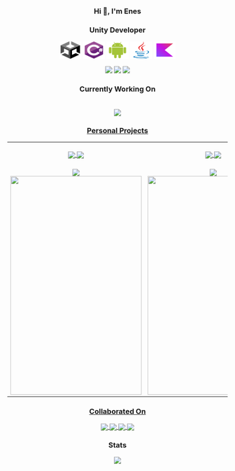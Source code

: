 <h3 align="center">Hi 👋, I'm Enes</h3>
<h3 align="center">Unity Developer</h3>
<div style="display: inline_block" align="center">
  <img align="center" height="40" width="50" src="https://raw.githubusercontent.com/devicons/devicon/master/icons/unity/unity-original.svg">
  <img align="center" height="40" width="50" src="https://raw.githubusercontent.com/devicons/devicon/master/icons/csharp/csharp-original.svg">
    <img align="center" height="40" width="50" src="https://raw.githubusercontent.com/devicons/devicon/master/icons/android/android-original.svg">
  <img align="center" height="40" width="50" src="https://raw.githubusercontent.com/devicons/devicon/master/icons/java/java-original.svg">
  <img align="center" height="40" width="50" src="https://raw.githubusercontent.com/devicons/devicon/master/icons/kotlin/kotlin-original.svg">
  </br>  </br>
  
<div align="center">
  <a href = "mailto:enesozdemir6167@hotmail.com"><img src="https://img.shields.io/badge/-mail-%23333?style=for-the-badge&logo=hotmail&logoColor=white" target="_blank"></a>
  <a href="https://www.linkedin.com/in/e-ozdemir/" target="_blank"><img src="https://img.shields.io/badge/-LinkedIn-%230077B5?style=for-the-badge&logo=linkedin&logoColor=white" target="_blank"></a> 
    <a href="https://enesozdemir.medium.com" target="_blank"><img src="https://img.shields.io/badge/-Medium-%23333?style=for-the-badge&logo=medium&logoColor=white" target="_blank"></a> 
  
<h3 align="center">Currently Working On</h3>
  <a href="https://github.com/enes-ozdemir/Enca-Unity-Plugins" img align="center">
  </br>
  <img align="center" src="https://github-readme-stats-ten-gilt.vercel.app/api/pin/?username=enes-ozdemir&repo=Enca-Unity-Plugins&theme=github_dark"  width="400" >

<h3 align="center">Personal Projects</h3>
  
<table align="center">
<tr>
<td>
<a href="https://github.com/enes-ozdemir/Castle-Defense" img align="center">
  </br>
  <img align="center" src="https://github-readme-stats-ten-gilt.vercel.app/api/pin/?username=enes-ozdemir&repo=Castle-Defense&theme=github_dark"  width="500" >
   <img align="center" src="https://user-images.githubusercontent.com/41696219/224488546-382a2a06-6bf3-474d-9ebe-49f7a06a9b5d.png" width="500" > 
</a>
</td>
<td>
<a href="https://github.com/enes-ozdemir/Space-Trader" img align="center">
  </br>
  <img align="center" src="https://github-readme-stats-ten-gilt.vercel.app/api/pin/?username=enes-ozdemir&repo=Space-Trader&theme=github_dark" width="500"/>
   <img align="center" src="https://camo.githubusercontent.com/6247bf56a6f4741e40738232221e9b61c567335804510a15cc2fe3e92611ae9d/68747470733a2f2f696d672e697463682e7a6f6e652f615731685a3255764d54677a4d6a6b304e6938784d4463314e7a49334d793577626d633d2f6f726967696e616c2f665a4f464d7a2e706e67" width="500"> 
</a>
</td>
</tr>
<tr>
<td align="center">
<a href="https://github.com/enes-ozdemir/Match-3" img align="center">
  </br>
  <img align="center" src="https://github-readme-stats-ten-gilt.vercel.app/api/pin/?username=enes-ozdemir&repo=Match-3&theme=github_dark"  width="500"/>
   <img align="center" src="https://user-images.githubusercontent.com/41696219/223495641-d255abb5-3723-43a8-936b-2b42eddaad56.png" width="300" height="500"> 
</a>
</td>
<td align="center">
<a href="https://github.com/enes-ozdemir/MonsterClicker" img align="center">
  </br>
  <img align="center" src="https://github-readme-stats-ten-gilt.vercel.app/api/pin/?username=enes-ozdemir&repo=MonsterClicker&theme=github_dark" width="500"/>
   <img align="center" src="https://user-images.githubusercontent.com/41696219/151675906-ae48ef66-b5ab-4f65-87bb-963792cca049.png" width="300" height="500"> 
</a>
</td>
</tr>
</table>
</div>

<h3 align="center">Collaborated On</h3>
<a href="https://github.com/EvilMindDevs/hms-unity-plugin">
  <img align="center" src="https://github-readme-stats-ten-gilt.vercel.app/api/pin/?username=EvilMindDevs&repo=hms-unity-plugin&theme=radical" />
</a>
<a href="https://github.com/EvilMindDevs/hms-sdk-unity">
  <img align="center" src="https://github-readme-stats-ten-gilt.vercel.app/api/pin/?username=EvilMindDevs&repo=hms-sdk-unity&theme=radical" />
</a>
  <a href="https://github.com/Explore-In-HMS/huawei.ads.admob_mediation">
  <img align="center" src="https://github-readme-stats-ten-gilt.vercel.app/api/pin/?username=Explore-In-HMS&repo=huawei.ads.admob_mediation&theme=radical" />
</a>
  <a href="https://github.com/Explore-In-HMS/huawei.ads.smartadsserver_mediation">
  <img align="center" src="https://github-readme-stats-ten-gilt.vercel.app/api/pin/?username=Explore-In-HMS&repo=huawei.ads.smartadsserver_mediation&theme=radical" />
</a>

<h3 align="center">Stats</h3>
<div align="center">
  <a href="https://github.com/enes-ozdemir">
  <img height="180em" src="https://github-readme-stats-ten-gilt.vercel.app/api?username=enes-ozdemir&show_icons=true&theme=merko&include_all_commits=true&count_private=true"/>
    
</div>



